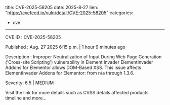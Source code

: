  
title: CVE-2025-58205
date: 2025-8-27
lien: "https://cvefeed.io/vuln/detail/CVE-2025-58205"
categories:
  - cve
---

CVE ID : CVE-2025-58205

Published :  Aug. 27
2025
6:15 p.m. | 1 hour
9 minutes ago

Description : Improper Neutralization of Input During Web Page Generation ('Cross-site Scripting') vulnerability in Element Invader ElementInvader Addons for Elementor allows DOM-Based XSS. This issue affects ElementInvader Addons for Elementor: from n/a through 1.3.6.

Severity: 6.5 | MEDIUM

Visit the link for more details
such as CVSS details
affected products
timeline
and more...
